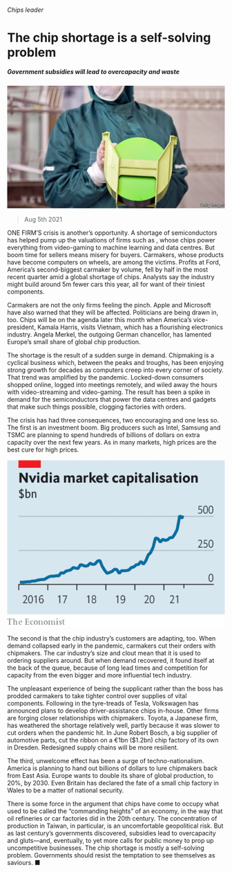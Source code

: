 ###### Chips leader

# The chip shortage is a self-solving problem 

##### Government subsidies will lead to overcapacity and waste 

![image](images/20210807_ldp502_0.jpg) 

> Aug 5th 2021 

ONE FIRM’S crisis is another’s opportunity. A shortage of semiconductors has helped pump up the valuations of firms such as , whose chips power everything from video-gaming to machine learning and data centres. But boom time for sellers means misery for buyers. Carmakers, whose products have become computers on wheels, are among the victims. Profits at Ford, America’s second-biggest carmaker by volume, fell by half in the most recent quarter amid a global shortage of chips. Analysts say the industry might build around 5m fewer cars this year, all for want of their tiniest components.

Carmakers are not the only firms feeling the pinch. Apple and Microsoft have also warned that they will be affected. Politicians are being drawn in, too. Chips will be on the agenda later this month when America’s vice-president, Kamala Harris, visits Vietnam, which has a flourishing electronics industry. Angela Merkel, the outgoing German chancellor, has lamented Europe’s small share of global chip production.


The shortage is the result of a sudden surge in demand. Chipmaking is a cyclical business which, between the peaks and troughs, has been enjoying strong growth for decades as computers creep into every corner of society. That trend was amplified by the pandemic. Locked-down consumers shopped online, logged into meetings remotely, and wiled away the hours with video-streaming and video-gaming. The result has been a spike in demand for the semiconductors that power the data centres and gadgets that make such things possible, clogging factories with orders.

The crisis has had three consequences, two encouraging and one less so. The first is an investment boom. Big producers such as Intel, Samsung and TSMC are planning to spend hundreds of billions of dollars on extra capacity over the next few years. As in many markets, high prices are the best cure for high prices.

![image](images/20210807_ldc136.png) 


The second is that the chip industry’s customers are adapting, too. When demand collapsed early in the pandemic, carmakers cut their orders with chipmakers. The car industry’s size and clout mean that it is used to ordering suppliers around. But when demand recovered, it found itself at the back of the queue, because of long lead times and competition for capacity from the even bigger and more influential tech industry.

The unpleasant experience of being the supplicant rather than the boss has prodded carmakers to take tighter control over supplies of vital components. Following in the tyre-treads of Tesla, Volkswagen has announced plans to develop driver-assistance chips in-house. Other firms are forging closer relationships with chipmakers. Toyota, a Japanese firm, has weathered the shortage relatively well, partly because it was slower to cut orders when the pandemic hit. In June Robert Bosch, a big supplier of automotive parts, cut the ribbon on a €1bn ($1.2bn) chip factory of its own in Dresden. Redesigned supply chains will be more resilient.

The third, unwelcome effect has been a surge of techno-nationalism. America is planning to hand out billions of dollars to lure chipmakers back from East Asia. Europe wants to double its share of global production, to 20%, by 2030. Even Britain has declared the fate of a small chip factory in Wales to be a matter of national security.

There is some force in the argument that chips have come to occupy what used to be called the “commanding heights” of an economy, in the way that oil refineries or car factories did in the 20th century. The concentration of production in Taiwan, in particular, is an uncomfortable geopolitical risk. But as last century’s governments discovered, subsidies lead to overcapacity and gluts—and, eventually, to yet more calls for public money to prop up uncompetitive businesses. The chip shortage is mostly a self-solving problem. Governments should resist the temptation to see themselves as saviours. ■

